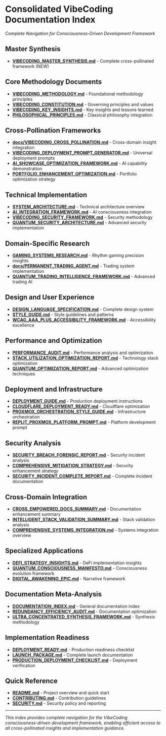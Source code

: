 
# Consolidated VibeCoding Documentation Index
*Complete Navigation for Consciousness-Driven Development Framework*

## Master Synthesis
- **[VIBECODING_MASTER_SYNTHESIS.md](VIBECODING_MASTER_SYNTHESIS.md)** - Complete cross-pollinated framework (NEW)

## Core Methodology Documents
- **[VIBECODING_METHODOLOGY.md](VIBECODING_METHODOLOGY.md)** - Foundational methodology principles
- **[VIBECODING_CONSTITUTION.md](VIBECODING_CONSTITUTION.md)** - Governing principles and values
- **[VIBECODING_KEY_INSIGHTS.md](VIBECODING_KEY_INSIGHTS.md)** - Key insights and lessons learned
- **[PHILOSOPHICAL_PRINCIPLES.md](PHILOSOPHICAL_PRINCIPLES.md)** - Classical philosophy integration

## Cross-Pollination Frameworks
- **[docs/VIBECODING_CROSS_POLLINATION.md](docs/VIBECODING_CROSS_POLLINATION.md)** - Cross-domain insight integration
- **[VIBECODING_DEPLOYMENT_PROMPT_GENERATOR.md](VIBECODING_DEPLOYMENT_PROMPT_GENERATOR.md)** - Universal deployment prompts
- **[AI_SHOWCASE_OPTIMIZATION_FRAMEWORK.md](AI_SHOWCASE_OPTIMIZATION_FRAMEWORK.md)** - AI capability demonstration
- **[PORTFOLIO_ENHANCEMENT_OPTIMIZATION.md](PORTFOLIO_ENHANCEMENT_OPTIMIZATION.md)** - Portfolio optimization strategy

## Technical Implementation
- **[SYSTEM_ARCHITECTURE.md](SYSTEM_ARCHITECTURE.md)** - Technical architecture overview
- **[AI_INTEGRATION_FRAMEWORK.md](AI_INTEGRATION_FRAMEWORK.md)** - AI consciousness integration
- **[VIBECODING_SECURITY_FRAMEWORK.md](VIBECODING_SECURITY_FRAMEWORK.md)** - Security methodology
- **[QUANTUM_SECURITY_ARCHITECTURE.md](QUANTUM_SECURITY_ARCHITECTURE.md)** - Advanced security implementation

## Domain-Specific Research
- **[GAMING_SYSTEMS_RESEARCH.md](GAMING_SYSTEMS_RESEARCH.md)** - Rhythm gaming precision insights
- **[docs/PERMANENT_TRADING_AGENT.md](docs/PERMANENT_TRADING_AGENT.md)** - Trading system implementation
- **[QUANTUM_TRADING_INTELLIGENCE_FRAMEWORK.md](QUANTUM_TRADING_INTELLIGENCE_FRAMEWORK.md)** - Advanced trading AI

## Design and User Experience
- **[DESIGN_LANGUAGE_SPECIFICATION.md](DESIGN_LANGUAGE_SPECIFICATION.md)** - Complete design system
- **[STYLE_GUIDE.md](STYLE_GUIDE.md)** - Style guidelines and patterns
- **[WCAG_AAA_PLUS_ACCESSIBILITY_FRAMEWORK.md](WCAG_AAA_PLUS_ACCESSIBILITY_FRAMEWORK.md)** - Accessibility excellence

## Performance and Optimization
- **[PERFORMANCE_AUDIT.md](PERFORMANCE_AUDIT.md)** - Performance analysis and optimization
- **[STACK_UTILIZATION_OPTIMIZATION_REPORT.md](STACK_UTILIZATION_OPTIMIZATION_REPORT.md)** - Technology stack optimization
- **[QUANTUM_OPTIMIZATION_REPORT.md](QUANTUM_OPTIMIZATION_REPORT.md)** - Advanced optimization techniques

## Deployment and Infrastructure
- **[DEPLOYMENT_GUIDE.md](DEPLOYMENT_GUIDE.md)** - Production deployment instructions
- **[CLOUDFLARE_DEPLOYMENT_READY.md](CLOUDFLARE_DEPLOYMENT_READY.md)** - Cloudflare optimization
- **[PROXMOX_ORCHESTRATION_STYLE_GUIDE.md](PROXMOX_ORCHESTRATION_STYLE_GUIDE.md)** - Infrastructure orchestration
- **[REPLIT_PROXMOX_PLATFORM_PROMPT.md](REPLIT_PROXMOX_PLATFORM_PROMPT.md)** - Platform development prompt

## Security Analysis
- **[SECURITY_BREACH_FORENSIC_REPORT.md](SECURITY_BREACH_FORENSIC_REPORT.md)** - Security incident analysis
- **[COMPREHENSIVE_MITIGATION_STRATEGY.md](COMPREHENSIVE_MITIGATION_STRATEGY.md)** - Security enhancement strategy
- **[SECURITY_INCIDENT_COMPLETE_REPORT.md](SECURITY_INCIDENT_COMPLETE_REPORT.md)** - Complete incident documentation

## Cross-Domain Integration
- **[CROSS_EMPOWERED_DOCS_SUMMARY.md](CROSS_EMPOWERED_DOCS_SUMMARY.md)** - Documentation enhancement summary
- **[INTELLIGENT_STACK_VALIDATION_SUMMARY.md](INTELLIGENT_STACK_VALIDATION_SUMMARY.md)** - Stack validation analysis
- **[COMPREHENSIVE_SYSTEMS_INTEGRATION.md](COMPREHENSIVE_SYSTEMS_INTEGRATION.md)** - Systems integration overview

## Specialized Applications
- **[DEFI_STRATEGY_INSIGHTS.md](DEFI_STRATEGY_INSIGHTS.md)** - DeFi implementation insights
- **[QUANTUM_CONSCIOUSNESS_MANIFESTO.md](QUANTUM_CONSCIOUSNESS_MANIFESTO.md)** - Consciousness evolution framework
- **[DIGITAL_AWAKENING_EPIC.md](DIGITAL_AWAKENING_EPIC.md)** - Narrative framework

## Documentation Meta-Analysis
- **[DOCUMENTATION_INDEX.md](DOCUMENTATION_INDEX.md)** - General documentation index
- **[REDUNDANCY_EFFICIENCY_AUDIT.md](REDUNDANCY_EFFICIENCY_AUDIT.md)** - Documentation optimization
- **[ULTRA_CONCENTRATED_SYNTHESIS_FRAMEWORK.md](ULTRA_CONCENTRATED_SYNTHESIS_FRAMEWORK.md)** - Synthesis methodology

## Implementation Readiness
- **[DEPLOYMENT_READY.md](DEPLOYMENT_READY.md)** - Production readiness checklist
- **[LAUNCH_PACKAGE.md](LAUNCH_PACKAGE.md)** - Complete launch documentation
- **[PRODUCTION_DEPLOYMENT_CHECKLIST.md](PRODUCTION_DEPLOYMENT_CHECKLIST.md)** - Deployment verification

## Quick Reference
- **[README.md](README.md)** - Project overview and quick start
- **[CONTRIBUTING.md](CONTRIBUTING.md)** - Contribution guidelines
- **[SECURITY.md](SECURITY.md)** - Security policy and reporting

---

*This index provides complete navigation for the VibeCoding consciousness-driven development framework, enabling efficient access to all cross-pollinated insights and implementation guidance.*
